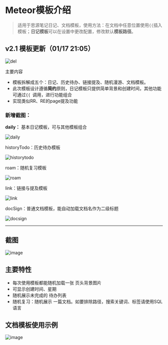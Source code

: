 # Meteor模板介绍
> 适用于思源笔记日记、文档模板，使用方法：在文档中任意位置使用`{{`插入模板；**日记模板**可以在设置中更改配置，修改默认**模板路径**。
## v2.1 模板更新（01/17 21:05）

![del](https://gitee.com/zhangjlsjtu/pic/raw/master/picture/del.png)

主要内容

- 模板拆解成五个：日记、历史待办、链接提及、随机漫游、文档模板。
- 此次模板设计遵循**简约**原则，日记模板只提供简单背景和创建时间，其他功能可通过`{{ `调用，进行功能组合
- 实现类似RR、RE的page提及功能

### 新增截图：

**daily：** 基本日记模板，可与其他模板组合

![daily](https://gitee.com/zhangjlsjtu/pic/raw/master/picture/daily.png)

historyTodo：历史待办模板

![historytodo](https://gitee.com/zhangjlsjtu/pic/raw/master/picture/historytodo.png)

roam：随机复习模板

![roam](https://gitee.com/zhangjlsjtu/pic/raw/master/picture/roam.png)

link：链接与提及模板

![link](https://gitee.com/zhangjlsjtu/pic/raw/master/picture/link.png)

docSign：普通文档模板，能自动加载文档名作为二级标题

![docsign](https://gitee.com/zhangjlsjtu/pic/raw/master/picture/docsign.png)

-------

## 截图
![image](https://raw.githubusercontent.com/zhangjl-sjtu/MeteorDiary/main/preview.png)
## 主要特性
- 每次使用模板都能随机加载一张 页头背景图片
- 可显示创建时间、星期
- 随机展示未完成的 待办列表
- 随机复习：随机展示 一篇文档。如要排除路径，搜索关键词、标签请使用SQL语言
## 文档模板使用示例
![image](https://raw.githubusercontent.com/zhangjl-sjtu/MeteorDiary/main/example.gif)
